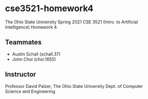 # cse3521-homework4

The Ohio State University Spring 2021 CSE 3521 (Intro. to Artificial Intelligence) Homework 4. 

## Teammates
* Austin Schall (schall.37)
* John Choi (choi.1655)

## Instructor

Professor David Palzer, The Ohio State University Dept. of Computer Science and Engineering
